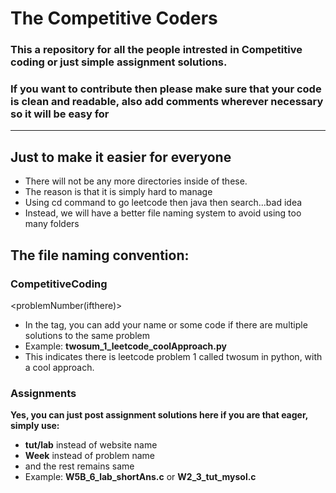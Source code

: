 # The Competitive Coders
### This a repository for all the people intrested in Competitive coding or just simple assignment solutions.
### If you want to contribute then please make sure that your code is clean and readable, also add comments wherever necessary so it will be easy for
---
## Just to make it easier for everyone
- There will not be any more directories inside of these.
- The reason is that it is simply hard to manage
- Using cd command to go leetcode then java then search...bad idea
- Instead, we will have a better file naming system to avoid using too many folders
## The file naming convention:
### CompetitiveCoding
<problemName><problemNumber(ifthere)><website><tag>
- In the tag, you can add your name or some code if there are multiple solutions to the same problem
- Example:  **twosum_1_leetcode_coolApproach.py**
- This indicates there is leetcode problem 1 called twosum in python, with a cool approach.
### Assignments
**Yes, you can just post assignment solutions here if you are that eager, simply use:**
- **tut/lab** instead of website name 
- **Week** instead of problem name
- and the rest remains same
- Example: **W5B_6_lab_shortAns.c** or **W2_3_tut_mysol.c**
